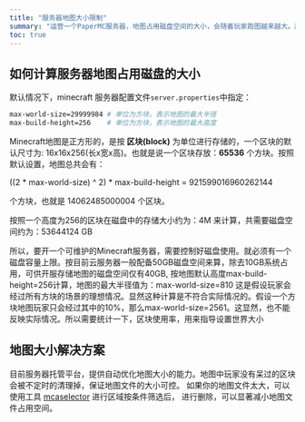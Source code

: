 ```yaml
---
title: "服务器地图大小限制"
summary: "运营一个PaperMC服务器，地图占用磁盘空间的大小，会随着玩家跑图越来越大。服务器需要定期备份地图，以防恶意玩家破坏服务器。不断增加的地图磁盘空间占用，对定期备份造成了比较大的影响。本文讨论一种可行的服务器地图备份时的磁盘占用优化方案。"
toc: true
---
```


## 如何计算服务器地图占用磁盘的大小

默认情况下，minecraft 服务器配置文件`server.properties`中指定：

```bash
max-world-size=29999984 # 单位为方块，表示地图的最大半径
max-build-height=256    # 单位为方块，表示地图的最大高度
```

Minecraft地图是正方形的，是按 **区块(block)** 为单位进行存储的，一个区块的默认尺寸为: 16x16x256(长x宽x高)。也就是说一个区块存放：**65536** 个方块。按照默认设置，地图总共会有：

((2 * max-world-size) ^ 2) * max-build-height = 921599016960262144 

个方块，也就是 14062485000004 个区块。

按照一个高度为256的区块在磁盘中的存储大小约为：4M 来计算，共需要磁盘空间约为：53644124 GB


所以，要开一个可维护的Minecraft服务器，需要控制好磁盘使用。就必须有一个磁盘容量上限。按目前云服务器一般配备50GB磁盘空间来算，除去10GB系统占用，可供开服存储地图的磁盘空间仅有40GB, 按地图默认高度max-build-height=256计算，地图的最大半径值为：max-world-size=810 这是假设玩家会经过所有方块的场景的理想情况。显然这种计算是不符合实际情况的。假设一个方块地图玩家只会经过其中的10%，那么max-world-size=2561。这显然，也不能反映实际情况。所以需要统计一下，区块使用率，用来指导设置世界大小


## 地图大小解决方案

目前服务器托管平台，提供自动优化地图大小的能力。地图中玩家没有呆过的区块会被不定时的清理掉，保证地图文件的大小可控。
如果你的地图文件太大，可以使用工具 [mcaselector](https://github.com/Querz/mcaselector) 进行区域按条件筛选后，
进行删除，可以显著减小地图文件占用空间。